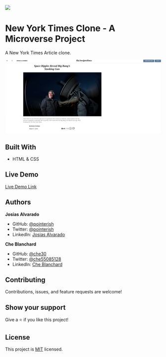 ![](https://img.shields.io/badge/Microverse-blueviolet)

# New York Times Clone - A Microverse Project

A New York Times Article clone.

![screenshot](screenshot.png)


## Built With

- HTML & CSS

## Live Demo

[Live Demo Link](https://pointerish.github.io/NYT-Clone-Page/)

## Authors

**Josias Alvarado**

- GitHub: [@pointerish](https://github.com/pointerish)
- Twitter: [@pointerish](https://twitter.com/pointerish)
- LinkedIn: [Josias Alvarado](https://www.linkedin.com/in/josias-alvarado-80901878/)

**Che Blanchard**

- GitHub: [@che30](https://github.com/che30)
- Twitter: [@che55085128](https://twitter.com/che55085128 )
- LinkedIn: [Che Blanchard](https://www.linkedin.com/in/che-nsoh-9455271b0/)

##  Contributing

Contributions, issues, and feature requests are welcome!

## Show your support

Give a ⭐️ if you like this project!

## License

This project is [MIT](./LICENSE) licensed.